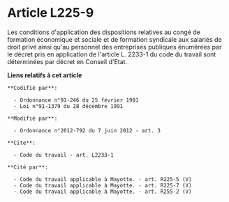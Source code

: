 # Article L225-9

Les conditions d'application des dispositions relatives au congé de formation économique et sociale et de formation syndicale
aux salariés de droit privé ainsi qu'au personnel des entreprises publiques énumérées par le décret pris en application de
l'article L. 2233-1 du code du travail sont déterminées par décret en Conseil d'Etat.

**Liens relatifs à cet article**

	**Codifié par**:

	  - Ordonnance n°91-246 du 25 février 1991
	  - Loi n°91-1379 du 28 décembre 1991

	**Modifié par**:

	  - Ordonnance n°2012-792 du 7 juin 2012 - art. 3

	**Cite**:

	  - Code du travail - art. L2233-1

	**Cité par**:

	  - Code du travail applicable à Mayotte. - art. R225-5 (V)
	  - Code du travail applicable à Mayotte. - art. R225-7 (V)
	  - Code du travail applicable à Mayotte. - art. R255-2 (V)
